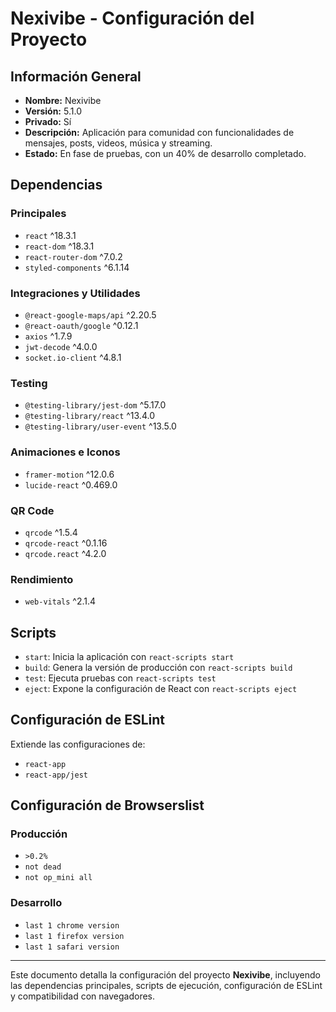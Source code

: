 # Nexivibe - Configuración del Proyecto

## Información General

- **Nombre:** Nexivibe
- **Versión:** 5.1.0
- **Privado:** Sí
- **Descripción:** Aplicación para comunidad con funcionalidades de mensajes, posts, videos, música y streaming.
- **Estado:** En fase de pruebas, con un 40% de desarrollo completado.

## Dependencias

### Principales
- `react` ^18.3.1
- `react-dom` ^18.3.1
- `react-router-dom` ^7.0.2
- `styled-components` ^6.1.14

### Integraciones y Utilidades
- `@react-google-maps/api` ^2.20.5
- `@react-oauth/google` ^0.12.1
- `axios` ^1.7.9
- `jwt-decode` ^4.0.0
- `socket.io-client` ^4.8.1

### Testing
- `@testing-library/jest-dom` ^5.17.0
- `@testing-library/react` ^13.4.0
- `@testing-library/user-event` ^13.5.0

### Animaciones e Iconos
- `framer-motion` ^12.0.6
- `lucide-react` ^0.469.0

### QR Code
- `qrcode` ^1.5.4
- `qrcode-react` ^0.1.16
- `qrcode.react` ^4.2.0

### Rendimiento
- `web-vitals` ^2.1.4

## Scripts

- `start`: Inicia la aplicación con `react-scripts start`
- `build`: Genera la versión de producción con `react-scripts build`
- `test`: Ejecuta pruebas con `react-scripts test`
- `eject`: Expone la configuración de React con `react-scripts eject`

## Configuración de ESLint

Extiende las configuraciones de:
- `react-app`
- `react-app/jest`

## Configuración de Browserslist

### Producción
- `>0.2%`
- `not dead`
- `not op_mini all`

### Desarrollo
- `last 1 chrome version`
- `last 1 firefox version`
- `last 1 safari version`

---

Este documento detalla la configuración del proyecto **Nexivibe**, incluyendo las dependencias principales, scripts de ejecución, configuración de ESLint y compatibilidad con navegadores.
